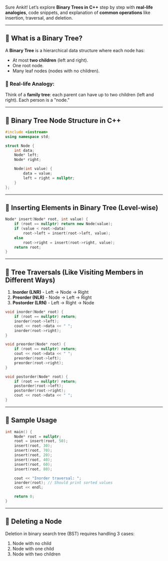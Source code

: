 Sure Ankit! Let’s explore **Binary Trees in C++** step by step with **real-life analogies**, code snippets, and explanation of **common operations** like insertion, traversal, and deletion.

---

## 🧠 What is a Binary Tree?

A **Binary Tree** is a hierarchical data structure where each node has:
- At most **two children** (left and right).
- One root node.
- Many leaf nodes (nodes with no children).

### 🎯 Real-life Analogy:
Think of a **family tree**: each parent can have up to two children (left and right). Each person is a "node."

---

## 🧱 Binary Tree Node Structure in C++

```cpp
#include <iostream>
using namespace std;

struct Node {
    int data;
    Node* left;
    Node* right;

    Node(int value) {
        data = value;
        left = right = nullptr;
    }
};
```

---

## 🌱 Inserting Elements in Binary Tree (Level-wise)

```cpp
Node* insert(Node* root, int value) {
    if (root == nullptr) return new Node(value);
    if (value < root->data)
        root->left = insert(root->left, value);
    else
        root->right = insert(root->right, value);
    return root;
}
```

---

## 👀 Tree Traversals (Like Visiting Members in Different Ways)

1. **Inorder (LNR)** - Left → Node → Right
2. **Preorder (NLR)** - Node → Left → Right
3. **Postorder (LRN)** - Left → Right → Node

```cpp
void inorder(Node* root) {
    if (root == nullptr) return;
    inorder(root->left);
    cout << root->data << " ";
    inorder(root->right);
}

void preorder(Node* root) {
    if (root == nullptr) return;
    cout << root->data << " ";
    preorder(root->left);
    preorder(root->right);
}

void postorder(Node* root) {
    if (root == nullptr) return;
    postorder(root->left);
    postorder(root->right);
    cout << root->data << " ";
}
```

---

## 🧪 Sample Usage

```cpp
int main() {
    Node* root = nullptr;
    root = insert(root, 50);
    insert(root, 30);
    insert(root, 70);
    insert(root, 20);
    insert(root, 40);
    insert(root, 60);
    insert(root, 80);

    cout << "Inorder traversal: ";
    inorder(root); // Should print sorted values
    cout << endl;

    return 0;
}
```

---

## 🔄 Deleting a Node

Deletion in binary search tree (BST) requires handling 3 cases:
1. Node with no child
2. Node with one child
3. Node with two children

